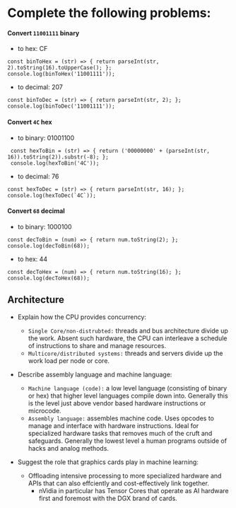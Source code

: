 # Complete the following problems:


#### Convert `11001111` binary

- to hex: CF
 
```
const binToHex = (str) => { return parseInt(str, 2).toString(16).toUpperCase(); };
console.log(binToHex('11001111'));
```
- to decimal: 207

```
const binToDec = (str) => { return parseInt(str, 2); };
console.log(binToDec('11001111'));
```

#### Convert `4C` hex

- to binary: 01001100
```
 const hexToBin = (str) => { return ('00000000' + (parseInt(str, 16)).toString(2)).substr(-8); };
 console.log(hexToBin('4C'));
```
 - to decimal: 76
    
```
const hexToDec = (str) => { return parseInt(str, 16); };
console.log(hexToDec(`4C`));
```

#### Convert `68` decimal

  - to binary: 1000100
```
const decToBin = (num) => { return num.toString(2); }; 
console.log(decToBin(68)); 
```
   
   - to hex: 44 

```
const decToHex = (num) => { return num.toString(16); }; 
console.log(decToHex(68)); 
```


## Architecture

* Explain how the CPU provides concurrency:
  - `Single Core/non-distrubted:` threads and bus architecture divide up the work.
    Absent such hardware, the CPU can interleave a schedule of instructions to
    share and manage resources.
  - `Multicore/distributed systems:` threads and servers divide up the work load 
    per node or core.

* Describe assembly language and machine language:
  - `Machine language (code):` a low level language (consisting of binary or hex) that 
    higher level languages compile down into. Generally this is the level just above 
    vendor based hardware instructions or microcode.
  - `Assembly language:` assembles machine code. Uses opcodes to manage and interface
    with hardware instructions. Ideal for specialized hardware tasks that removes 
    much of the cruft and safeguards. Generally the lowest level a human programs 
    outside of hacks and analog methods.
* Suggest the role that graphics cards play in machine learning:
  - Offloading intensive processing to more specialized hardware and APIs that can
    also effciently and cost-effectively link together. 
      - nVidia in particular has Tensor Cores that operate as AI hardware first and 
        foremost with the DGX brand of cards.
